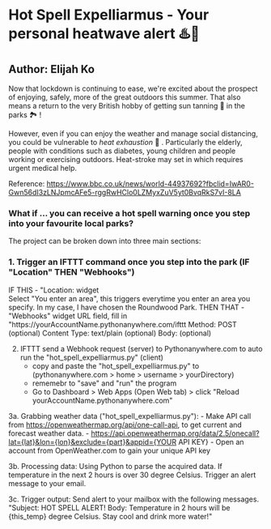 # Hot Spell Expelliarmus - Your personal heatwave alert ♨️📱</h1>
## Author: Elijah Ko</h2>

Now that lockdown is continuing to ease, we're excited about the prospect of enjoying, safely, more of the great outdoors this summer. That also means a return to the very British hobby of getting sun tanning 🔆 in the parks 🏞 !

However, even if you can enjoy the weather and manage social distancing, you could be vulnerable to *heat exhaustion* 🥵 . Particularly the elderly, people with conditions such as diabetes, young children and people working or exercising outdoors. Heat-stroke may set in which requires urgent medical help.

Reference: https://www.bbc.co.uk/news/world-44937692?fbclid=IwAR0-Gwn56dI3zLNJpmcAFe5-rggRwHClo0LZMyxZuV5yt0BvqRkS7vI-8LA

### What if ... you can receive a hot spell warning once you step into your favourite local parks?

The project can be broken down into three main sections:

<h3>1. Trigger an IFTTT command once you step into the park (IF "Location" THEN "Webhooks")</h3>
   IF THIS -   "Location: widget</br>
                Select "You enter an area", this triggers everytime you enter an area you specify. In my case, I have chosen the Roundwood Park.
   THEN THAT - "Webhooks" widget
                URL field, fill in "https://yourAccountName.pythonanywhere.com/ifttt
                Method: POST (optional)
                Content Type: text/plain (optional)
                Body: (optional)
    
2. IFTTT send a Webhook request (server) to Pythonanywhere.com to auto run the "hot_spell_expelliarmus.py" (client)
   - copy and paste the "hot_spell_expelliarmus.py" to (pythonanywhere.com > home > username > yourDirectory)
   - rememebr to "save" and "run" the program
   - Go to Dashboard > Web Apps (Open Web tab) > click "Reload yourAccountName.pythonanywhere.com"
   
3a. Grabbing weather data ("hot_spell_expelliarmus.py"):
    - Make API call from https://openweathermap.org/api/one-call-api, to get current and forecast weather data.
    - https://api.openweathermap.org/data/2.5/onecall?lat={lat}&lon={lon}&exclude={part}&appid={YOUR API KEY}
    - Open an account from OpenWeather.com to gain your unique API key

3b. Processing data:
    Using Python to parse the acquired data. If temperature in the next 2 hours is over 30 degree Celsius. Trigger an alert message to your email.
    
3c. Trigger output:
    Send alert to your mailbox with the following messages.
    "Subject: HOT SPELL ALERT!
     Body: Temperature in 2 hours will be {this_temp} degree Celsius.
           Stay cool and drink more water!"
